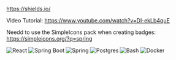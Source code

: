 
https://shields.io/

Video Tutorial: https://www.youtube.com/watch?v=Dl-ekLb4quE

Needd to use the SimpleIcons pack when creating badges: https://simpleicons.org/?q=spring

![React](https://img.shields.io/badge/react-%2320232a.svg?style=for-the-badge&logo=react&logoColor=%2361DAFB)
![Spring Boot](https://img.shields.io/badge)
![Spring](https://img.shields.io/badge/spring-%236DB33F.svg?style=for-the-badge&logo=spring&logoColor=white)
![Postgres](https://img.shields.io/badge/postgres-%23316192.svg?style=for-the-badge&logo=postgresql&logoColor=white)
![Bash](https://img.shields.io/badge/bash-%234EAA25.svg?style=for-the-badge&logo=bash&logoColor=white)
![Docker](https://img.shields.io/badge/docker-%230db7ed.svg?style=for-the-badge&logo=docker&logoColor=white)